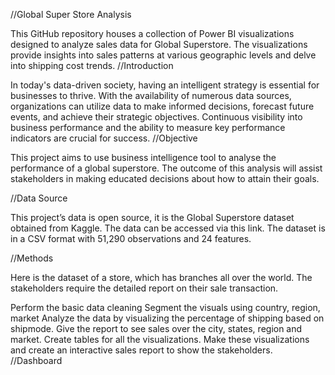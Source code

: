 //Global Super Store Analysis

This GitHub repository houses a collection of Power BI visualizations designed to analyze sales data for Global Superstore. The visualizations provide insights into sales patterns at various geographic levels and delve into shipping cost trends.
//Introduction

In today's data-driven society, having an intelligent strategy is essential for businesses to thrive. With the availability of numerous data sources, organizations can utilize data to make informed decisions, forecast future events, and achieve their strategic objectives. Continuous visibility into business performance and the ability to measure key performance indicators are crucial for success.
//Objective

This project aims to use business intelligence tool to analyse the performance of a global superstore. The outcome of this analysis will assist stakeholders in making educated decisions about how to attain their goals.

//Data Source

This project’s data is open source, it is the Global Superstore dataset obtained from Kaggle. The data can be accessed via this link. The dataset is in a CSV format with 51,290 observations and 24 features.

//Methods

Here is the dataset of a store, which has branches all over the world. The stakeholders require the detailed report on their sale transaction.

Perform the basic data cleaning
Segment the visuals using country, region, market
Analyze the data by visualizing the percentage of shipping based on shipmode.
Give the report to see sales over the city, states, region and market.
Create tables for all the visualizations. Make these visualizations and create an interactive sales report to show the stakeholders.
//Dashboard

